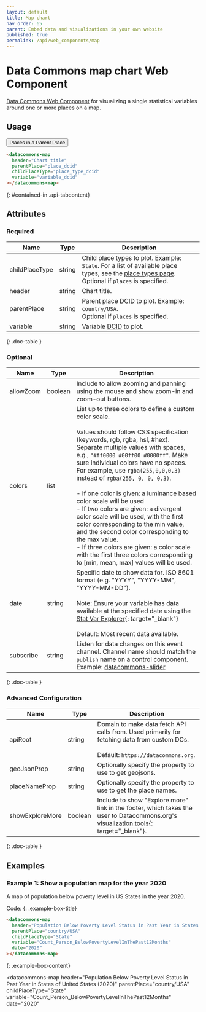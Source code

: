 ```yaml
---
layout: default
title: Map chart
nav_order: 65
parent: Embed data and visualizations in your own website
published: true
permalink: /api/web_components/map
---
```


# Data Commons map chart Web Component

[Data Commons Web Component](/api/web_components) for visualizing a single statistical variables around one or more places on a map.

## Usage

<div class="api-tab">
  <button id="get-button" class="api-tablink" onclick="openTab(event, 'contained-in')">
    Places in a Parent Place
  </button>
</div>

```html
<datacommons-map
  header="Chart title"
  parentPlace="place_dcid"
  childPlaceType="place_type_dcid"
  variable="variable_dcid"
></datacommons-map>
```
{: #contained-in .api-tabcontent}

<script src="/assets/js/syntax_highlighting.js"></script>
<script src="/assets/js/api-doc-tabs.js"></script>

## Attributes

### Required

| Name           | Type   | Description                                                                                                                                      |
| -------------- | ------ | ------------------------------------------------------------------------------------------------------------------------------------------------ |
| childPlaceType | string | Child place types to plot. Example: `State`. For a list of available place types, see the [place types page](/place_types.html).<br /> <optional-tag>Optional</optional-tag> if `places` is specified.                              |
| header         | string | Chart title.                                                                                                                                     |
| parentPlace    | string | Parent place [DCID](/glossary.html#dcid) to plot. Example: `country/USA`. <br /> <optional-tag>Optional</optional-tag> if `places` is specified. |
| variable       | string | Variable [DCID](/glossary.html#dcid) to plot.                                                                                                    |
{: .doc-table }

### Optional

| Name      | Type    | Description                                                                                                                                                                                                                                                                                                                                                                                                                                                                                                                                                                                                                                                                                                                                   |
| --------- | ------- | --------------------------------------------------------------------------------------------------------------------------------------------------------------------------------------------------------------------------------------------------------------------------------------------------------------------------------------------------------------------------------------------------------------------------------------------------------------------------------------------------------------------------------------------------------------------------------------------------------------------------------------------------------------------------------------------------------------------------------------------- |
| allowZoom | boolean | Include to allow zooming and panning using the mouse and show zoom-in and zoom-out buttons.                                                                                                                                                                                                                                                                                                                                                                                                                                                                                                                                                                                                                                                   |
| colors    | list    | List up to three colors to define a custom color scale.<br /><br />Values should follow CSS specification (keywords, rgb, rgba, hsl, #hex). Separate multiple values with spaces, e.g., `"#ff0000 #00ff00 #0000ff"`. Make sure individual colors have no spaces. For example, use `rgba(255,0,0,0.3)` instead of `rgba(255, 0, 0, 0.3)`.<br /><br /> - If one color is given: a luminance based color scale will be used<br /> - If two colors are given: a divergent color scale will be used, with the first color corresponding to the min value, and the second color corresponding to the max value.<br /> - If three colors are given: a color scale with the first three colors corresponding to [min, mean, max] values will be used. |
| date      | string  | Specific date to show data for. ISO 8601 format (e.g. "YYYY", "YYYY-MM", "YYYY-MM-DD").<br /><br />Note: Ensure your variable has data available at the specified date using the [Stat Var Explorer](https://datacommons.org/tools/statvar){: target="_blank"}<br /><br />Default: Most recent data available.                                                                                                                                                                                                                                                                                                                                                                                                                                                   |
| subscribe | string  | Listen for data changes on this event channel. Channel name should match the `publish` name on a control component. Example: [datacommons-slider](./slider.md)                                                                                                                                                                                                                                                                                                                                                                                                                                                                                                                                                                                |
{: .doc-table }

### Advanced Configuration

| Name            | Type    | Description                                                                                                                                                      |
| --------------- | ------- | ---------------------------------------------------------------------------------------------------------------------------------------------------------------- |
| apiRoot         | string  | Domain to make data fetch API calls from. Used primarily for fetching data from custom DCs.<br /><br />Default: `https://datacommons.org`.                       |
| geoJsonProp     | string  | Optionally specify the property to use to get geojsons.                                                                                                          |
| placeNameProp   | string  | Optionally specify the property to use to get the place names.                                                                                                   |
| showExploreMore | boolean | Include to show "Explore more" link in the footer, which takes the user to Datacommons.org's [visualization tools](https://datacommons.org/tools/visualization){: target="_blank"}. |
{: .doc-table }

## Examples

### Example 1: Show a population map for the year 2020

A map of population below poverty level in US States in the year 2020.

Code:
{: .example-box-title}
```html
<datacommons-map
  header="Population Below Poverty Level Status in Past Year in States of United States (2020)"
  parentPlace="country/USA"
  childPlaceType="State"
  variable="Count_Person_BelowPovertyLevelInThePast12Months"
  date="2020"
></datacommons-map>
```
{: .example-box-content}

<datacommons-map
  header="Population Below Poverty Level Status in Past Year in States of United States (2020)"
  parentPlace="country/USA"
  childPlaceType="State"
  variable="Count_Person_BelowPovertyLevelInThePast12Months"
  date="2020"
></datacommons-map>
